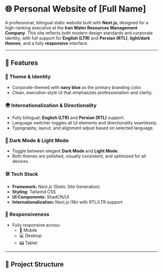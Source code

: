 # 🌐 Personal Website of [Full Name]

A professional, bilingual static website built with **Next.js**, designed for a high-ranking executive at the **Iran Water Resources Management Company**. This site reflects both modern design standards and corporate identity, with full support for **English (LTR)** and **Persian (RTL)**, **light/dark themes**, and a fully **responsive** interface.

---

## 📌 Features

### 🎨 Theme & Identity

- Corporate-themed with **navy blue** as the primary branding color.
- Clean, executive-style UI that emphasizes professionalism and clarity.

### 🌍 Internationalization & Directionality

- Fully bilingual: **English (LTR)** and **Persian (RTL)** support.
- Language switcher toggles all UI elements and directionality seamlessly.
- Typography, layout, and alignment adjust based on selected language.

### 🌙 Dark Mode & Light Mode

- Toggle between elegant **Dark Mode** and **Light Mode**.
- Both themes are polished, visually consistent, and optimized for all devices.

### 🛠 Tech Stack

- **Framework:** Next.js (Static Site Generation)
- **Styling:** Tailwind CSS
- **UI Components:** ShadCN/UI
- **Internationalization:** Next.js i18n with RTL/LTR support

### 📱 Responsiveness

- Fully responsive across:
  - 📱 Mobile
  - 💻 Desktop
  - 📟 Tablet

---

## 🧱 Project Structure
